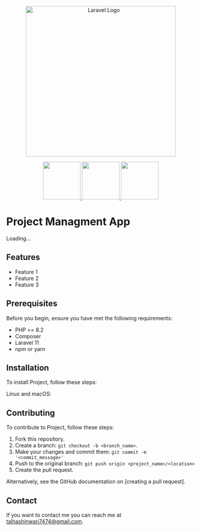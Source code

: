 <p align="center"><a href="https://laravel.com" target="_blank">
    <img src="https://raw.githubusercontent.com/laravel/art/master/logo-lockup/5%20SVG/2%20CMYK/1%20Full%20Color/laravel-logolockup-cmyk-red.svg" width="400" alt="Laravel Logo">
</a></p>
<p align="center">
  <a href="https://reactjs.org" target="_blank">
   <img src="https://skillicons.dev/icons?i=git" width="100" />
       <img src="https://skillicons.dev/icons?i=react" width="100" />
       <img src="https://skillicons.dev/icons?i=php" width="100" />
  </a>
</p>

# Project Managment App

Loading...

## Features

- Feature 1
- Feature 2
- Feature 3

## Prerequisites

Before you begin, ensure you have met the following requirements:
- PHP >= 8.2
- Composer
- Laravel 11
- npm or yarn

## Installation

To install Project, follow these steps:

Linux and macOS:


## Contributing

To contribute to Project, follow these steps:

1. Fork this repository.
2. Create a branch: `git checkout -b <branch_name>`.
3. Make your changes and commit them: `git commit -m '<commit_message>'`
4. Push to the original branch: `git push origin <project_name>/<location>`
5. Create the pull request.

Alternatively, see the GitHub documentation on [creating a pull request].

## Contact

If you want to contact me you can reach me at <talhashinwari7474@gmail.com>.




